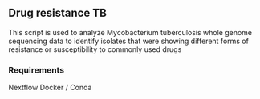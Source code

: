 ## Drug resistance TB 

This script is used to analyze Mycobacterium tuberculosis whole genome sequencing data to identify isolates that were showing different forms of 
resistance or susceptibility to commonly used drugs 

### Requirements
 Nextflow 
 Docker / Conda 
 

